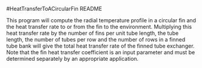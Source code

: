 #HeatTransferToACircularFin README

This program will compute the radial temperature profile in a circular fin and the heat transfer rate to or from the fin to the environment.  Multiplying this heat transfer rate by the number of fins per unit tube length, the tube length, the number of tubes per row and the number of rows in a finned tube bank will give the total heat transfer rate of the finned tube exchanger.  Note that the fin heat transfer coefficient is an input parameter and must be determined separately by an appropriate application. 